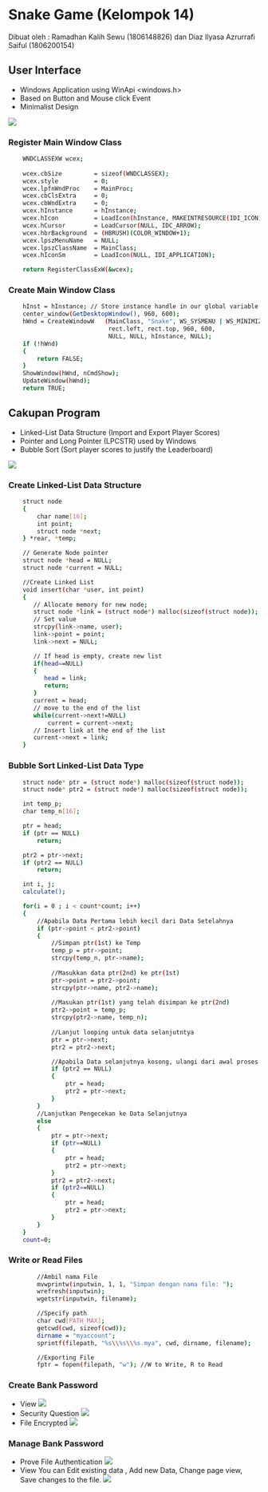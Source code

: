 # Snake Game (Kelompok 14)

Dibuat oleh :
Ramadhan Kalih Sewu (1806148826) dan
Diaz Ilyasa Azrurrafi Saiful (1806200154)

## User Interface
- Windows Application using WinApi <windows.h>
- Based on Button and Mouse click Event
- Minimalist Design

![](Image/Screenshot_1.png)

### Register Main Window Class
```bash
    WNDCLASSEXW wcex;
    
    wcex.cbSize         = sizeof(WNDCLASSEX);
    wcex.style          = 0;
    wcex.lpfnWndProc    = MainProc;
    wcex.cbClsExtra     = 0;
    wcex.cbWndExtra     = 0;
    wcex.hInstance      = hInstance;
    wcex.hIcon          = LoadIcon(hInstance, MAKEINTRESOURCE(IDI_ICON));
    wcex.hCursor        = LoadCursor(NULL, IDC_ARROW);
    wcex.hbrBackground  = (HBRUSH)(COLOR_WINDOW+1);
    wcex.lpszMenuName   = NULL;
    wcex.lpszClassName  = MainClass;
    wcex.hIconSm        = LoadIcon(NULL, IDI_APPLICATION);

    return RegisterClassExW(&wcex);
```

### Create Main Window Class
```bash
    hInst = hInstance; // Store instance handle in our global variable
    center_window(GetDesktopWindow(), 960, 600);
    hWnd = CreateWindowW   (MainClass, "Snake", WS_SYSMENU | WS_MINIMIZEBOX,
                            rect.left, rect.top, 960, 600,
                            NULL, NULL, hInstance, NULL);
    if (!hWnd)
    {
        return FALSE;
    }
    ShowWindow(hWnd, nCmdShow);
    UpdateWindow(hWnd);
    return TRUE;
```

## Cakupan Program
- Linked-List Data Structure (Import and Export Player Scores)
- Pointer and Long Pointer (LPCSTR) used by Windows
- Bubble Sort (Sort player scores to justify the Leaderboard) 

![](Image/Screenshot_2.png)

### Create Linked-List Data Structure
```bash
    struct node 
    {
        char name[16];
        int point;
        struct node *next;
    } *rear, *temp;

    // Generate Node pointer
    struct node *head = NULL;
    struct node *current = NULL;

    //Create Linked List
    void insert(char *user, int point)
    {
       // Allocate memory for new node;
       struct node *link = (struct node*) malloc(sizeof(struct node));
       // Set value
       strcpy(link->name, user);
       link->point = point;
       link->next = NULL;

       // If head is empty, create new list
       if(head==NULL)
       {
          head = link;
          return;
       }
       current = head;
       // move to the end of the list
       while(current->next!=NULL)
           current = current->next;
       // Insert link at the end of the list
       current->next = link;
    }
```

### Bubble Sort Linked-List Data Type
```bash
    struct node* ptr = (struct node*) malloc(sizeof(struct node));
    struct node* ptr2 = (struct node*) malloc(sizeof(struct node));

    int temp_p;
    char temp_n[16];

    ptr = head;
    if (ptr == NULL)
        return;

    ptr2 = ptr->next;
    if (ptr2 == NULL)
        return;

    int i, j;
    calculate();

    for(i = 0 ; i < count*count; i++)
    {
        //Apabila Data Pertama lebih kecil dari Data Setelahnya
        if (ptr->point < ptr2->point)
        {
            //Simpan ptr(1st) ke Temp
            temp_p = ptr->point;
            strcpy(temp_n, ptr->name);
            
            //Masukkan data ptr(2nd) ke ptr(1st)
            ptr->point = ptr2->point;
            strcpy(ptr->name, ptr2->name);
            
            //Masukan ptr(1st) yang telah disimpan ke ptr(2nd)
            ptr2->point = temp_p;
            strcpy(ptr2->name, temp_n);
            
            //Lanjut looping untuk data selanjutntya
            ptr = ptr->next;
            ptr2 = ptr2->next;

            //Apabila Data selanjutnya kosong, ulangi dari awal proses sorting.
            if (ptr2 == NULL)
            {
                ptr = head;
                ptr2 = ptr->next;
            }
        }
        //Lanjutkan Pengecekan ke Data Selanjutnya
        else
        {
            ptr = ptr->next;
            if (ptr==NULL)
            {
                ptr = head;
                ptr2 = ptr->next;
            }
            ptr2 = ptr2->next;
            if (ptr2==NULL)
            {
                ptr = head;
                ptr2 = ptr->next;
            }
        }
    }
    count=0;
```

### Write or Read Files
```bash
        //Ambil nama File
        mvwprintw(inputwin, 1, 1, "Simpan dengan nama file: ");
        wrefresh(inputwin);
        wgetstr(inputwin, filename);

        //Specify path
        char cwd[PATH_MAX];
        getcwd(cwd, sizeof(cwd));
        dirname = "myaccount";
        sprintf(filepath, "%s\\%s\\%s.mya", cwd, dirname, filename);

        //Exporting File
        fptr = fopen(filepath, "w"); //W to Write, R to Read
 ```
 
 ### Create Bank Password
- View
![](Image/Screenshot_6.png)
- Security Question
![](Image/Screenshot_7.png)
- File Encrypted
![](Image/Screenshot_8.png)

### Manage Bank Password
- Prove File Authentication
![](Image/Screenshot_9.png)
- View
You can Edit existing data , Add new Data, Change page view, Save changes to the file. 
![](Image/Screenshot_10.png)
